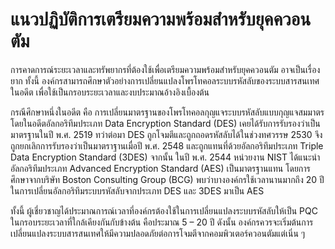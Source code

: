 # แนวปฏิบัติการเตรียมความพร้อมสำหรับยุคควอนตัม

การคาดการณ์ระยะเวลาและทรัพยากรที่ต้องใช้เพื่อเตรียมความพร้อมสำหรับยุคควอนตัม อาจเป็นเรื่องยาก ทั้งนี้ องค์กรสามารถศึกษาตัวอย่างการเปลี่ยนแปลงโพรโทคอลระบบรหัสลับของระบบสารสนเทศในอดีต เพื่อใช้เป็นกรอบระยะเวลาและงบประมาณอ้างอิงเบื้องต้น

กรณีศึกษาหนึ่งในอดีต คือ การเปลี่ยนมาตรฐานของโพรโทคอลกุญแจระบบรหัสลับแบบกุญแจสมมาตร โดยในอดีตอัลกอริทึมประเภท Data Encryption Standard (DES) เคยได้รับการรับรองว่าเป็นมาตรฐานในปี พ.ศ. 2519 ทว่าต่อมา DES ถูกโจมตีและถูกถอดรหัสลับได้ในช่วงทศวรรษ 2530 จึงถูกยกเลิกการรับรองว่าเป็นมาตราฐานเมื่อปี พ.ศ. 2548 และถูกแทนที่ด้วยอัลกอริทึมประเภท Triple Data Encryption Standard (3DES) จากนั้น ในปี พ.ศ. 2544 หน่วยงาน NIST ได้แนะนำอัลกอริทึมประเภท Advanced Encryption Standard (AES) เป็นมาตรฐานแทน โดยการศึกษาจากบริษัท Boston Consulting Group (BCG) พบว่าบางองค์กรใช้เวลานานมากถึง 20 ปี ในการเปลี่ยนอัลกอริทึมระบบรหัสลับจากประเภท DES และ 3DES มาเป็น AES

ทั้งนี้ ผู้เชี่ยวชาญได้ประมาณการณ์เวลาที่องค์กรต้องใช้ในการเปลี่ยนแปลงระบบรหัสลับให้เป็น PQC ในกรอบระยะเวลาที่ใกล้เคียงกันกับข้างต้น คือประมาณ 5 – 20 ปี ดังนั้น องค์กรควรจะเริ่มต้นการเปลี่ยนแปลงระบบสารสนเทศให้มีความปลอดภัยต่อการโจมตีจากคอมพิวเตอร์ควอนตัมแต่เนิ่น ๆ